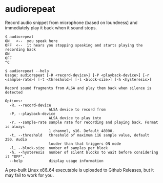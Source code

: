 # audiorepeat

Record audio snippet from microphone (based on loundness) and immediately play it back when it sound stops.

```
$ audiorepeat
ON   <--  you speak here
OFF  <--  it hears you stopping speaking and starts playing the recording back
ON
OFF
^C
```

```
$ audiorepeat --help
Usage: audiorepeat [-R <record-device>] [-P <playback-device>] [-r <sample-rate>] [-t <threshold>] [-l <block-size>] [-h <hysteresis>]

Record sound fragments from ALSA and play them back when silence is detected

Options:
  -R, --record-device
                    ALSA device to record from
  -P, --playback-device
                    ALSA device to play into
  -r, --sample-rate sample rate for recording and playing back. Format is always
                    1 channel, s16. Default 48000.
  -t, --threshold   threshold of maximum i16 sample value, default 250. Audio
                    louder than that triggers ON mode
  -l, --block-size  number of samples per block
  -h, --hysteresis  number of silent blocks to wait before considering it "OFF".
  --help            display usage information
```

A pre-built Linux x86_64 executable is uploaded to Github Releases, but it may fail to work for you.